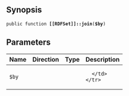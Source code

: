 ## Synopsis

<code>public function <b>[[RDFSet]]::join</b>(<b>$by</b>)</code>

## Parameters

<table>
  <thead>
    <tr>
      <th>Name</th>
      <th>Direction</th>
      <th>Type</th>
      <th>Description</th>
    </tr>
  </thead>
  <tbody>
    <tr>
      <td><code>$by</code>
      <td><i></i></td>
      <td></td>
      <td>

      </td>
    </tr>
  </tbody>
</table>

